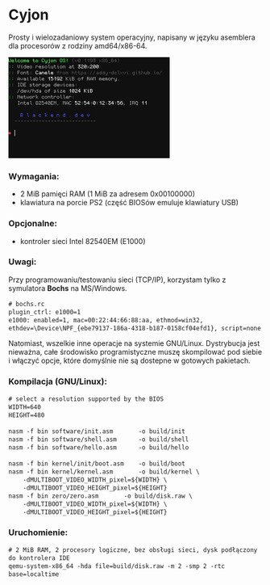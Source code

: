 # Cyjon

Prosty i wielozadaniowy system operacyjny, napisany w języku asemblera dla procesorów z rodziny amd64/x86-64.

![screenshot](https://raw.githubusercontent.com/blackend/cyjon/master/cyjon.png)

### Wymagania:

  - 2 MiB pamięci RAM (1 MiB za adresem 0x00100000)
  - klawiatura na porcie PS2 (część BIOSów emuluje klawiatury USB)

### Opcjonalne:

  - kontroler sieci Intel 82540EM (E1000)

### Uwagi:

Przy programowaniu/testowaniu sieci (TCP/IP), korzystam tylko z symulatora **Bochs** na MS/Windows.

	# bochs.rc
	plugin_ctrl: e1000=1
	e1000: enabled=1, mac=00:22:44:66:88:aa, ethmod=win32, ethdev=\Device\NPF_{ebe79137-186a-4318-b187-0158cf04efd1}, script=none

Natomiast, wszelkie inne operacje na systemie GNU/Linux. Dystrybucja jest nieważna, całe środowisko programistyczne muszę skompilować pod siebie i włączyć opcje, które domyślnie nie są dostepne w gotowych pakietach.

### Kompilacja (GNU/Linux):

	# select a resolution supported by the BIOS
	WIDTH=640
	HEIGHT=480

	nasm -f bin software/init.asm		-o build/init
	nasm -f bin software/shell.asm		-o build/shell
	nasm -f bin software/hello.asm		-o build/hello

	nasm -f bin kernel/init/boot.asm	-o build/boot
	nasm -f bin kernel/kernel.asm		-o build/kernel \
		-dMULTIBOOT_VIDEO_WIDTH_pixel=${WIDTH} \
		-dMULTIBOOT_VIDEO_HEIGHT_pixel=${HEIGHT}
	nasm -f bin zero/zero.asm		-o build/disk.raw \
		-dMULTIBOOT_VIDEO_WIDTH_pixel=${WIDTH} \
		-dMULTIBOOT_VIDEO_HEIGHT_pixel=${HEIGHT}

### Uruchomienie:

	# 2 MiB RAM, 2 procesory logiczne, bez obsługi sieci, dysk podłączony do kontrolera IDE
	qemu-system-x86_64 -hda file=build/disk.raw -m 2 -smp 2 -rtc base=localtime
